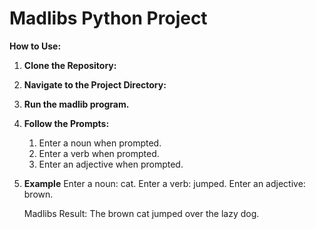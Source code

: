 # Madlibs Python Project

**How to Use:**

1. **Clone the Repository:**

2. **Navigate to the Project Directory:**
3. **Run the madlib program.**
4. **Follow the Prompts:**
   1. Enter a noun when prompted.
   2. Enter a verb when prompted.
   3. Enter an adjective when prompted.
4. **Example**
     Enter a noun: cat. 
     Enter a verb: jumped. 
     Enter an adjective: brown. 
   
     Madlibs Result:
     The brown cat jumped over the lazy dog.
